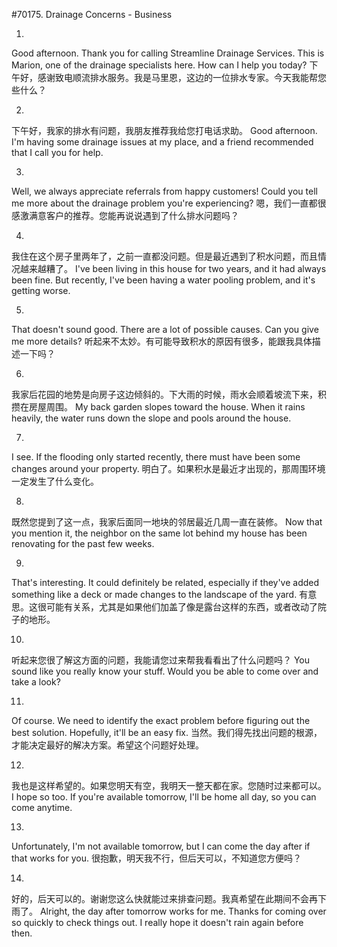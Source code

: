 #70175. Drainage Concerns - Business

1.
Good afternoon. Thank you for calling Streamline Drainage Services. This is Marion, one of the drainage specialists here. How can I help you today?
下午好，感谢致电顺流排水服务。我是马里恩，这边的一位排水专家。今天我能帮您些什么？

2.
下午好，我家的排水有问题，我朋友推荐我给您打电话求助。
Good afternoon. I'm having some drainage issues at my place, and a friend recommended that I call you for help.

3.
Well, we always appreciate referrals from happy customers! Could you tell me more about the drainage problem you're experiencing?
嗯，我们一直都很感激满意客户的推荐。您能再说说遇到了什么排水问题吗？

4.
我住在这个房子里两年了，之前一直都没问题。但是最近遇到了积水问题，而且情况越来越糟了。
I've been living in this house for two years, and it had always been fine. But recently, I've been having a water pooling problem, and it's getting worse.

5.
That doesn't sound good. There are a lot of possible causes. Can you give me more details?
听起来不太妙。有可能导致积水的原因有很多，能跟我具体描述一下吗？

6.
我家后花园的地势是向房子这边倾斜的。下大雨的时候，雨水会顺着坡流下来，积攒在房屋周围。
My back garden slopes toward the house. When it rains heavily, the water runs down the slope and pools around the house.

7.
I see. If the flooding only started recently, there must have been some changes around your property.
明白了。如果积水是最近才出现的，那周围环境一定发生了什么变化。

8.
既然您提到了这一点，我家后面同一地块的邻居最近几周一直在装修。
Now that you mention it, the neighbor on the same lot behind my house has been renovating for the past few weeks.

9.
That's interesting. It could definitely be related, especially if they've added something like a deck or made changes to the landscape of the yard.
有意思。这很可能有关系，尤其是如果他们加盖了像是露台这样的东西，或者改动了院子的地形。

10.
听起来您很了解这方面的问题，我能请您过来帮我看看出了什么问题吗？
You sound like you really know your stuff. Would you be able to come over and take a look?

11.
Of course. We need to identify the exact problem before figuring out the best solution. Hopefully, it'll be an easy fix.
当然。我们得先找出问题的根源，才能决定最好的解决方案。希望这个问题好处理。

12.
我也是这样希望的。如果您明天有空，我明天一整天都在家。您随时过来都可以。
I hope so too. If you're available tomorrow, I'll be home all day, so you can come anytime.

13.
Unfortunately, I'm not available tomorrow, but I can come the day after if that works for you.
很抱歉，明天我不行，但后天可以，不知道您方便吗？

14.
好的，后天可以的。谢谢您这么快就能过来排查问题。我真希望在此期间不会再下雨了。
Alright, the day after tomorrow works for me. Thanks for coming over so quickly to check things out. I really hope it doesn't rain again before then.